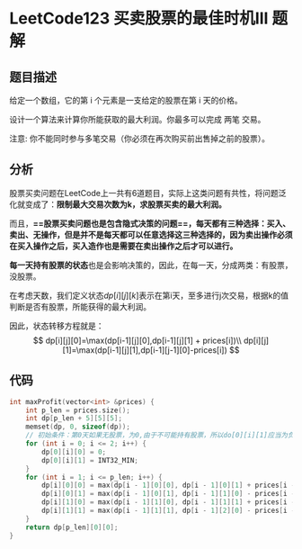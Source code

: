 # LeetCode123 买卖股票的最佳时机III 题解

## 题目描述

给定一个数组，它的第 i 个元素是一支给定的股票在第 i 天的价格。

设计一个算法来计算你所能获取的最大利润。你最多可以完成 两笔 交易。

注意: 你不能同时参与多笔交易（你必须在再次购买前出售掉之前的股票）。



## 分析

股票买卖问题在LeetCode上一共有6道题目，实际上这类问题有共性，将问题泛化就变成了：**限制最大交易次数为k，求股票买卖的最大利润。**

而且，**==股票买卖问题也是包含隐式决策的问题==，每天都有三种选择：买入、卖出、无操作，但是并不是每天都可以任意选择这三种选择的，因为卖出操作必须在买入操作之后，买入造作也是需要在卖出操作之后才可以进行。**

**每一天持有股票的状态**也是会影响决策的，因此，在每一天，分成两类：有股票，没股票。

在考虑天数，我们定义状态$dp[i][j][k]$表示在第i天，至多进行j次交易，根据k的值判断是否有股票，所能获得的最大利润。

因此，状态转移方程就是：
$$
dp[i][j][0]=\max(dp[i-1][j][0],dp[i-1][j][1] + prices[i])\\
dp[i][j][1]=\max(dp[i-1][j][1],dp[i-1][j-1][0]-prices[i])
$$


## 代码

```c++
int maxProfit(vector<int> &prices) {
    int p_len = prices.size();
    int dp[p_len + 5][5][5];
    memset(dp, 0, sizeof(dp));
    // 初始条件：第0天如果无股票，为0,由于不可能持有股票，所以do[0][i][1]应当为负无穷
    for (int i = 0; i <= 2; i++) {
        dp[0][i][0] = 0;
        dp[0][i][1] = INT32_MIN; 
    }
    for (int i = 1; i <= p_len; i++) {
        dp[i][0][0] = max(dp[i - 1][0][0], dp[i - 1][0][1] + prices[i - 1]);
        dp[i][0][1] = max(dp[i - 1][0][1], dp[i - 1][1][0] - prices[i - 1]);
        dp[i][1][0] = max(dp[i - 1][1][0], dp[i - 1][1][1] + prices[i - 1]);
        dp[i][1][1] = max(dp[i - 1][1][1], dp[i - 1][2][0] - prices[i - 1]);
    }
    return dp[p_len][0][0];
}
```

